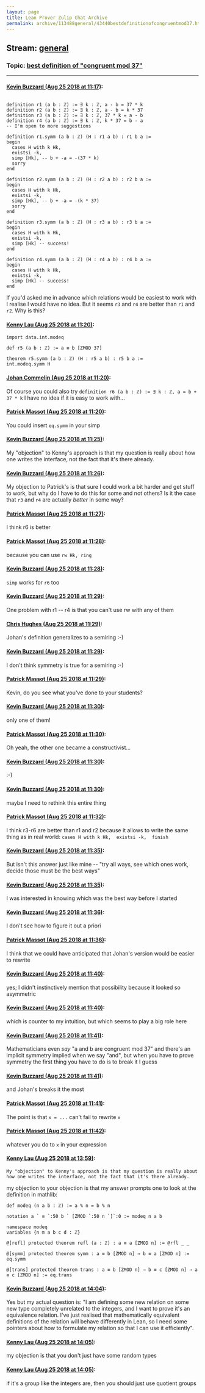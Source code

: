 ```yaml
---
layout: page
title: Lean Prover Zulip Chat Archive 
permalink: archive/113488general/43440bestdefinitionofcongruentmod37.html
---
```


## Stream: [general](index.html)
### Topic: [best definition of "congruent mod 37"](43440bestdefinitionofcongruentmod37.html)

---

#### [Kevin Buzzard (Aug 25 2018 at 11:17)](https://leanprover.zulipchat.com/#narrow/stream/113488-general/topic/best%20definition%20of%20%22congruent%20mod%2037%22/near/132741889):
```lean

definition r1 (a b : ℤ) := ∃ k : ℤ, a - b = 37 * k
definition r2 (a b : ℤ) := ∃ k : ℤ, a - b = k * 37
definition r3 (a b : ℤ) := ∃ k : ℤ, 37 * k = a - b
definition r4 (a b : ℤ) := ∃ k : ℤ, k * 37 = b - a
-- I'm open to more suggestions

definition r1.symm (a b : ℤ) (H : r1 a b) : r1 b a :=
begin
  cases H with k Hk,
  existsi -k,
  simp [Hk], -- b + -a = -(37 * k)
  sorry
end

definition r2.symm (a b : ℤ) (H : r2 a b) : r2 b a :=
begin
  cases H with k Hk,
  existsi -k,
  simp [Hk], -- b + -a = -(k * 37)
  sorry
end

definition r3.symm (a b : ℤ) (H : r3 a b) : r3 b a :=
begin
  cases H with k Hk,
  existsi -k,
  simp [Hk] -- success!
end

definition r4.symm (a b : ℤ) (H : r4 a b) : r4 b a :=
begin
  cases H with k Hk,
  existsi -k,
  simp [Hk] -- success!
end
```

If you'd asked me in advance which relations would be easiest to work with I realise I would have no idea. But it seems `r3` and `r4` are better than `r1` and `r2`. Why is this?

#### [Kenny Lau (Aug 25 2018 at 11:20)](https://leanprover.zulipchat.com/#narrow/stream/113488-general/topic/best%20definition%20of%20%22congruent%20mod%2037%22/near/132741991):
```lean
import data.int.modeq

def r5 (a b : ℤ) := a ≡ b [ZMOD 37]

theorem r5.symm (a b : ℤ) (H : r5 a b) : r5 b a :=
int.modeq.symm H
```

#### [Johan Commelin (Aug 25 2018 at 11:20)](https://leanprover.zulipchat.com/#narrow/stream/113488-general/topic/best%20definition%20of%20%22congruent%20mod%2037%22/near/132741992):
Of course you could also try
`definition r6 (a b : ℤ) := ∃ k : ℤ, a = b + 37 * k`
I have no idea if it is easy to work with...

#### [Patrick Massot (Aug 25 2018 at 11:20)](https://leanprover.zulipchat.com/#narrow/stream/113488-general/topic/best%20definition%20of%20%22congruent%20mod%2037%22/near/132742000):
You could insert `eq.symm` in your simp

#### [Kevin Buzzard (Aug 25 2018 at 11:25)](https://leanprover.zulipchat.com/#narrow/stream/113488-general/topic/best%20definition%20of%20%22congruent%20mod%2037%22/near/132742152):
My "objection" to Kenny's approach is that my question is really about how one writes the interface, not the fact that it's there already.

#### [Kevin Buzzard (Aug 25 2018 at 11:26)](https://leanprover.zulipchat.com/#narrow/stream/113488-general/topic/best%20definition%20of%20%22congruent%20mod%2037%22/near/132742206):
My objection to Patrick's is that sure I could work a bit harder and get stuff to work, but why do I have to do this for some and not others? Is it the case that `r3` and `r4` are actually *better* in some way?

#### [Patrick Massot (Aug 25 2018 at 11:27)](https://leanprover.zulipchat.com/#narrow/stream/113488-general/topic/best%20definition%20of%20%22congruent%20mod%2037%22/near/132742216):
I think r6 is better

#### [Patrick Massot (Aug 25 2018 at 11:28)](https://leanprover.zulipchat.com/#narrow/stream/113488-general/topic/best%20definition%20of%20%22congruent%20mod%2037%22/near/132742255):
because you can use `rw Hk, ring`

#### [Kevin Buzzard (Aug 25 2018 at 11:28)](https://leanprover.zulipchat.com/#narrow/stream/113488-general/topic/best%20definition%20of%20%22congruent%20mod%2037%22/near/132742258):
`simp` works for `r6` too

#### [Kevin Buzzard (Aug 25 2018 at 11:29)](https://leanprover.zulipchat.com/#narrow/stream/113488-general/topic/best%20definition%20of%20%22congruent%20mod%2037%22/near/132742264):
One problem with r1 -- r4 is that you can't use rw with any of them

#### [Chris Hughes (Aug 25 2018 at 11:29)](https://leanprover.zulipchat.com/#narrow/stream/113488-general/topic/best%20definition%20of%20%22congruent%20mod%2037%22/near/132742265):
Johan's definition generalizes to a semiring :-)

#### [Kevin Buzzard (Aug 25 2018 at 11:29)](https://leanprover.zulipchat.com/#narrow/stream/113488-general/topic/best%20definition%20of%20%22congruent%20mod%2037%22/near/132742268):
I don't think symmetry is true for a semiring :-)

#### [Patrick Massot (Aug 25 2018 at 11:29)](https://leanprover.zulipchat.com/#narrow/stream/113488-general/topic/best%20definition%20of%20%22congruent%20mod%2037%22/near/132742275):
Kevin, do you see what you've done to your students?

#### [Kevin Buzzard (Aug 25 2018 at 11:30)](https://leanprover.zulipchat.com/#narrow/stream/113488-general/topic/best%20definition%20of%20%22congruent%20mod%2037%22/near/132742311):
only one of them!

#### [Patrick Massot (Aug 25 2018 at 11:30)](https://leanprover.zulipchat.com/#narrow/stream/113488-general/topic/best%20definition%20of%20%22congruent%20mod%2037%22/near/132742324):
Oh yeah, the other one became a constructivist...

#### [Kevin Buzzard (Aug 25 2018 at 11:30)](https://leanprover.zulipchat.com/#narrow/stream/113488-general/topic/best%20definition%20of%20%22congruent%20mod%2037%22/near/132742327):
:-)

#### [Kevin Buzzard (Aug 25 2018 at 11:30)](https://leanprover.zulipchat.com/#narrow/stream/113488-general/topic/best%20definition%20of%20%22congruent%20mod%2037%22/near/132742334):
maybe I need to rethink this entire thing

#### [Patrick Massot (Aug 25 2018 at 11:32)](https://leanprover.zulipchat.com/#narrow/stream/113488-general/topic/best%20definition%20of%20%22congruent%20mod%2037%22/near/132742387):
I think r3-r6 are better than r1 and r2 because it allows to write the same thing as in real world: `cases H with k Hk,  existsi -k,  finish`

#### [Kevin Buzzard (Aug 25 2018 at 11:35)](https://leanprover.zulipchat.com/#narrow/stream/113488-general/topic/best%20definition%20of%20%22congruent%20mod%2037%22/near/132742450):
But isn't this answer just like mine -- "try all ways, see which ones work, decide those must be the best ways"

#### [Kevin Buzzard (Aug 25 2018 at 11:35)](https://leanprover.zulipchat.com/#narrow/stream/113488-general/topic/best%20definition%20of%20%22congruent%20mod%2037%22/near/132742451):
I was interested in knowing which was the best way before I started

#### [Kevin Buzzard (Aug 25 2018 at 11:36)](https://leanprover.zulipchat.com/#narrow/stream/113488-general/topic/best%20definition%20of%20%22congruent%20mod%2037%22/near/132742453):
I don't see how to figure it out a priori

#### [Patrick Massot (Aug 25 2018 at 11:36)](https://leanprover.zulipchat.com/#narrow/stream/113488-general/topic/best%20definition%20of%20%22congruent%20mod%2037%22/near/132742492):
I think that we could have anticipated that Johan's version would be easier to rewrite

#### [Kevin Buzzard (Aug 25 2018 at 11:40)](https://leanprover.zulipchat.com/#narrow/stream/113488-general/topic/best%20definition%20of%20%22congruent%20mod%2037%22/near/132742625):
yes; I didn't instinctively mention that possibility because it looked so asymmetric

#### [Kevin Buzzard (Aug 25 2018 at 11:40)](https://leanprover.zulipchat.com/#narrow/stream/113488-general/topic/best%20definition%20of%20%22congruent%20mod%2037%22/near/132742627):
which is counter to my intuition, but which seems to play a big role here

#### [Kevin Buzzard (Aug 25 2018 at 11:41)](https://leanprover.zulipchat.com/#narrow/stream/113488-general/topic/best%20definition%20of%20%22congruent%20mod%2037%22/near/132742632):
Mathematicians even _say_ "a and b are congruent mod 37" and there's an implicit symmetry implied when we say "and", but when you have to prove symmetry the first thing you have to do is to break it I guess

#### [Kevin Buzzard (Aug 25 2018 at 11:41)](https://leanprover.zulipchat.com/#narrow/stream/113488-general/topic/best%20definition%20of%20%22congruent%20mod%2037%22/near/132742634):
and Johan's breaks it the most

#### [Patrick Massot (Aug 25 2018 at 11:41)](https://leanprover.zulipchat.com/#narrow/stream/113488-general/topic/best%20definition%20of%20%22congruent%20mod%2037%22/near/132742637):
The point is that `x = ...` can't fail to rewrite `x`

#### [Patrick Massot (Aug 25 2018 at 11:42)](https://leanprover.zulipchat.com/#narrow/stream/113488-general/topic/best%20definition%20of%20%22congruent%20mod%2037%22/near/132742670):
whatever you do to `x` in your expression

#### [Kenny Lau (Aug 25 2018 at 13:59)](https://leanprover.zulipchat.com/#narrow/stream/113488-general/topic/best%20definition%20of%20%22congruent%20mod%2037%22/near/132746777):
```quote
My "objection" to Kenny's approach is that my question is really about how one writes the interface, not the fact that it's there already.
```
my objection to your objection is that my answer prompts one to look at the definition in mathlib:
```lean
def modeq (n a b : ℤ) := a % n = b % n

notation a ` ≡ `:50 b ` [ZMOD `:50 n `]`:0 := modeq n a b

namespace modeq
variables {n m a b c d : ℤ}

@[refl] protected theorem refl (a : ℤ) : a ≡ a [ZMOD n] := @rfl _ _

@[symm] protected theorem symm : a ≡ b [ZMOD n] → b ≡ a [ZMOD n] := eq.symm

@[trans] protected theorem trans : a ≡ b [ZMOD n] → b ≡ c [ZMOD n] → a ≡ c [ZMOD n] := eq.trans
```

#### [Kevin Buzzard (Aug 25 2018 at 14:04)](https://leanprover.zulipchat.com/#narrow/stream/113488-general/topic/best%20definition%20of%20%22congruent%20mod%2037%22/near/132746937):
Yes but my actual question is: "I am defining some new relation on some new type completely unrelated to the integers, and I want to prove it's an equivalence relation. I've just realised that mathematically equivalent definitions of the relation will behave differently in Lean, so I need some pointers about how to formulate my relation so that I can use it efficiently".

#### [Kenny Lau (Aug 25 2018 at 14:05)](https://leanprover.zulipchat.com/#narrow/stream/113488-general/topic/best%20definition%20of%20%22congruent%20mod%2037%22/near/132746951):
my objection is that you don't just have some random types

#### [Kenny Lau (Aug 25 2018 at 14:05)](https://leanprover.zulipchat.com/#narrow/stream/113488-general/topic/best%20definition%20of%20%22congruent%20mod%2037%22/near/132746954):
if it's a group like the integers are, then you should just use quotient groups

